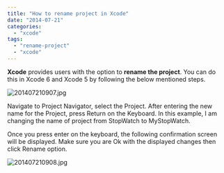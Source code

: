 ```yaml
---
title: "How to rename project in Xcode"
date: "2014-07-21"
categories: 
  - "xcode"
tags: 
  - "rename-project"
  - "xcode"
---
```


**Xcode** provides users with the option to **rename the project**. You can do this in Xcode 6 and Xcode 5 by following the below mentioned steps.

![201407210907.jpg](/assets/images/201407210907.jpg)  

Navigate to Project Navigator, select the Project. After entering the new name for the Project, press Return on the Keyboard. In this example, I am changing the name of project from StopWatch to MyStopWatch.

Once you press enter on the keyboard, the following confirmation screen will be displayed. Make sure you are Ok with the displayed changes then click Rename option.

![201407210908.jpg](/assets/images/201407210908.jpg)

